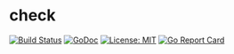 check
=====

[![Build Status](https://travis-ci.org/adrg/check.svg?branch=master)](https://travis-ci.org/adrg/check)
[![GoDoc](http://img.shields.io/badge/godoc-reference-blue.svg?style=flat-square)](https://godoc.org/github.com/adrg/check)
[![License: MIT](http://img.shields.io/badge/license-MIT-red.svg?style=flat-square)](http://opensource.org/licenses/MIT)
[![Go Report Card](https://goreportcard.com/badge/github.com/adrg/check)](https://goreportcard.com/report/github.com/adrg/check)
